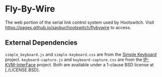 Fly-By-Wire
===========

The web portion of the serial link control system used by Hootswitch. Visit
<https://pages.github.io/saybur/hootswitch/flybywire> to access.

External Dependencies
---------------------

`simple_keyboard.js` and `simple-keyboard.css` are from the
[Simple Keyboard](https://github.com/hodgef/simple-keyboard) project.
`keyboard-capture.js` and `keyboard-capture.css` are from the
[IP-KVM-InterFace](https://github.com/SterlingButters/ip-kvm-interface)
project. Both are available under a 1-clause BSD license at [./LICENSE.BSD].
